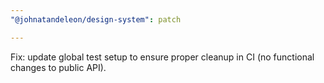 ```yaml
---
"@johnatandeleon/design-system": patch

---
```


Fix: update global test setup to ensure proper cleanup in CI (no functional changes to public API).
